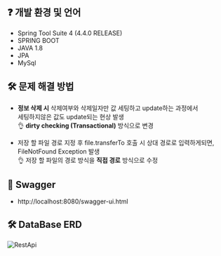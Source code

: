 ## ❓ 개발 환경 및 언어 
- Spring Tool Suite 4 (4.4.0 RELEASE)
- SPRING BOOT
- JAVA 1.8
- JPA
- MySql

 
## 🛠 문제 해결 방법
- **정보 삭제 시** 삭제여부와 삭제일자만 값 세팅하고 update하는 과정에서 <br/>세팅하지않은 값도 update되는
현상 발생<br/>
👌 **dirty checking (Transactional)** 방식으로 변경


- 저장 할 파일 경로 지정 후 file.transferTo 호출 시 상대 경로로 입력하게되면, FileNotFound Exception 발생<br/>
👌 저장 할 파일의 경로 방식을 **직접 경로** 방식으로  수정


## 🚗 Swagger  
- http://localhost:8080/swagger-ui.html

## 🛠 DataBase ERD

![RestApi](https://github.com/HyunDove/restApi/assets/139856413/0c3edff2-4628-4ebd-aa47-0706c4b1ff62)

   


